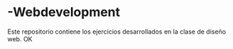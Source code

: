 # -Webdevelopment
Este repositorio contiene los ejercicios desarrollados en la clase de diseño web. OK
